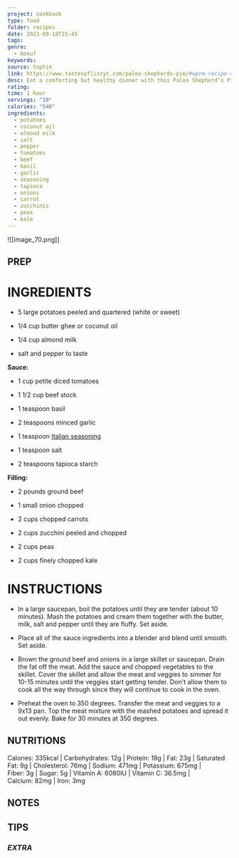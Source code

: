 ```yaml
---
project: cookbook
type: food
folder: recipes
date: 2023-09-18T15:45
tags: 
genre:
  - boeuf
keywords: 
source: Sophie
link: https://www.tastesoflizzyt.com/paleo-shepherds-pie/#wprm-recipe-container-17479
desc: Eat a comforting but healthy dinner with this Paleo Shepherd’s Pie. Fill with your favorite veggies and top with white or sweet potatoes.
rating: 
time: 1 hour
servings: "10"
calories: "548"
ingredients:
  - potatoes
  - coconut oil
  - almond milk
  - salt
  - pepper
  - tomatoes
  - beef
  - basil
  - garlic
  - seasoning
  - tapioca
  - onions
  - carrot
  - zucchinis
  - peas
  - kale
---
```


![[image_70.png]]

## PREP


# INGREDIENTS

- 5 large potatoes peeled and quartered (white or sweet)
    
- 1/4 cup butter ghee or coconut oil
    
- 1/4 cup almond milk
    
- salt and pepper to taste


**Sauce:**

- 1 cup petite diced tomatoes
    
- 1 1/2 cup beef stock
    
- 1 teaspoon basil
    
- 2 teaspoons minced garlic
    
- 1 teaspoon [Italian seasoning](https://www.tastesoflizzyt.com/homemade-italian-seasoning-recipe/)
    
- 1 teaspoon salt
    
- 2 teaspoons tapioca starch
    

**Filling:**

- 2 pounds ground beef
    
- 1 small onion chopped
    
- 2 cups chopped carrots
    
- 2 cups zucchini peeled and chopped
    
- 2 cups peas
    
- 2 cups finely chopped kale

# INSTRUCTIONS

- In a large saucepan, boil the potatoes until they are tender (about 10 minutes). Mash the potatoes and cream them together with the butter, milk, salt and pepper until they are fluffy. Set aside.
    
- Place all of the sauce ingredients into a blender and blend until smooth. Set aside.
    
- Brown the ground beef and onions in a large skillet or saucepan. Drain the fat off the meat. Add the sauce and chopped vegetables to the skillet. Cover the skillet and allow the meat and veggies to simmer for 10-15 minutes until the veggies start getting tender. Don't allow them to cook all the way through since they will continue to cook in the oven.
    
- Preheat the oven to 350 degrees. Transfer the meat and veggies to a 9x13 pan. Top the meat mixture with the mashed potatoes and spread it out evenly. Bake for 30 minutes at 350 degrees.

## NUTRITIONS

Calories: 335kcal | Carbohydrates: 12g | Protein: 19g | Fat: 23g | Saturated Fat: 9g | Cholesterol: 76mg | Sodium: 471mg | Potassium: 675mg | Fiber: 3g | Sugar: 5g | Vitamin A: 6080IU | Vitamin C: 36.5mg | Calcium: 82mg | Iron: 3mg


## NOTES



## TIPS



### *EXTRA*



